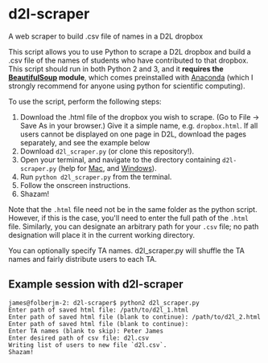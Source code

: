 # d2l-scraper
A web scraper to build .csv file of names in a D2L dropbox

This script allows you to use Python to scrape a D2L dropbox and build a .csv file of the names of students who have contributed to that dropbox. This script should run in both Python 2 and 3, and it **requires the [BeautifulSoup](http://www.crummy.com/software/BeautifulSoup/) module**, which comes preinstalled with [Anaconda](https://anaconda.org) (which I strongly recommend for anyone using python for scientific computing).

To use the script, perform the following steps:

1. Download the .html file of the dropbox you wish to scrape. (Go to File -> Save As in your browser.) Give it a simple name, e.g. `dropbox.html`.
   If all users cannot be displayed on one page in D2L, download the pages separately, and see the example below
2. Download `d2l_scraper.py` (or clone this repository!).
3. Open your terminal, and navigate to the directory containing `d2l-scraper.py` (help for [Mac](http://computers.tutsplus.com/tutorials/navigating-the-terminal-a-gentle-introduction--mac-3855), and [Windows](http://www.computerhope.com/issues/chusedos.htm)).
4. Run `python d2l_scraper.py` from the terminal.
5. Follow the onscreen instructions.
6. Shazam!

Note that the `.html` file need not be in the same folder as the python script. However, if this is the case, you'll need to enter the full path of the `.html` file. Similarly, you can designate an arbitrary path for your `.csv` file; no path designation will place it in the current working directory.

You can optionally specify TA names.  d2l_scraper.py will shuffle the TA names and fairly distribute users to each TA.

## Example session with d2l-scraper
```
james@folberjm-2: d2l-scraper$ python2 d2l_scraper.py 
Enter path of saved html file: /path/to/d2l_1.html
Enter path of saved html file (blank to continue): /path/to/d2l_2.html
Enter path of saved html file (blank to continue): 
Enter TA names (blank to skip): Peter James
Enter desired path of csv file: d2l.csv
Writing list of users to new file `d2l.csv`.
Shazam!
```
